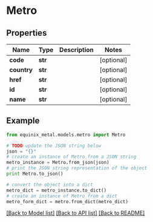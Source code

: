 # Metro


## Properties
Name | Type | Description | Notes
------------ | ------------- | ------------- | -------------
**code** | **str** |  | [optional] 
**country** | **str** |  | [optional] 
**href** | **str** |  | [optional] 
**id** | **str** |  | [optional] 
**name** | **str** |  | [optional] 

## Example

```python
from equinix_metal.models.metro import Metro

# TODO update the JSON string below
json = "{}"
# create an instance of Metro from a JSON string
metro_instance = Metro.from_json(json)
# print the JSON string representation of the object
print Metro.to_json()

# convert the object into a dict
metro_dict = metro_instance.to_dict()
# create an instance of Metro from a dict
metro_form_dict = metro.from_dict(metro_dict)
```
[[Back to Model list]](../README.md#documentation-for-models) [[Back to API list]](../README.md#documentation-for-api-endpoints) [[Back to README]](../README.md)


